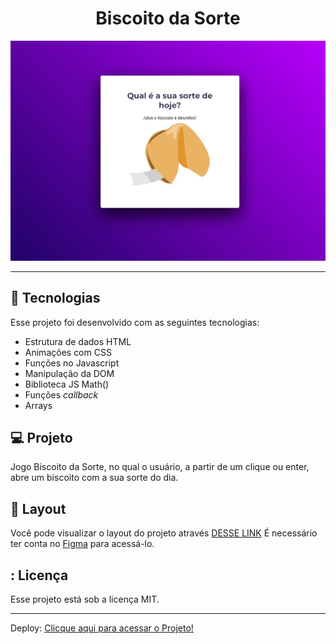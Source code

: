 <h1 align="center"> Biscoito da Sorte </h1>

<p align="center">
  <img alt="imagem" src=./assets/TelaBiscoito.jpg>
</p>

---

## 🚀 Tecnologias

Esse projeto foi desenvolvido com as seguintes tecnologias:

- Estrutura de dados HTML
- Animações com CSS
- Funções no Javascript
- Manipulação da DOM
- Biblioteca JS Math()
- Funções *callback*
- Arrays

## 💻 Projeto

 Jogo Biscoito da Sorte, no qual o usuário, a partir de um clique ou enter, abre um biscoito com a sua sorte do dia. 

## 🔖 Layout

Você pode visualizar o layout do projeto através [DESSE LINK](https://www.figma.com/file/UuvEdB2S1PjG1HZmRF0G31/Biscoito-da-Sorte-(Community)?node-id=0-1&t=uANscYB9Dr40sl8P-0) É necessário ter conta no [Figma](https://figma.com) para acessá-lo.

## : Licença

Esse projeto está sob a licença MIT.

---

Deploy:
[Clicque aqui para acessar o Projeto!](https://)
